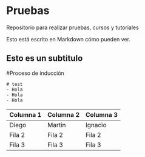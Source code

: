 # Pruebas
Repositorio para realizar pruebas, cursos y tutoriales

Esto está escrito en Markdown cómo pueden ver. 

## Esto es un subtitulo

#Proceso de inducción

``` 
# test 
- Hola
- Hola
- Hola
```

| Columna 1 | Columna 2 | Columna 3 |
|-----------|-----------|-----------|
| Diego | Martin | Ignacio |
| Fila 2 | Fila 2 | Fila 2 | 
| Fila 3 | Fila 3 | Fila 3 | 
